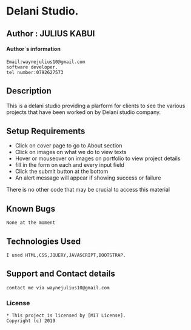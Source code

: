 # Delani Studio.

## Author : JULIUS KABUI

#### Author`s information
    Email:waynejulius10@gmail.com
    software developer.
    tel number:0792627573

## Description
This is a delani studio providing a plarform for clients to see the various projects that have been worked on by Delani studio company.  

## Setup Requirements
* Click on cover page to go to About section
* Click on images on what we do to view texts
* Hover or mouseover on images on portfolio to view project details
* fill in the form on each and every input field
* Click the submit button at the bottom
* An alert message will appear if showing success or failure

There is no other code that may be crucial to access this material

## Known Bugs
    None at the moment

## Technologies Used
    I used HTML,CSS,JQUERY,JAVASCRIPT,BOOTSTRAP.

## Support and Contact details
    contact me via waynejulius10@gmail.com 

### License
    * This project is licensed by [MIT License].
    Copyright (c) 2019                  